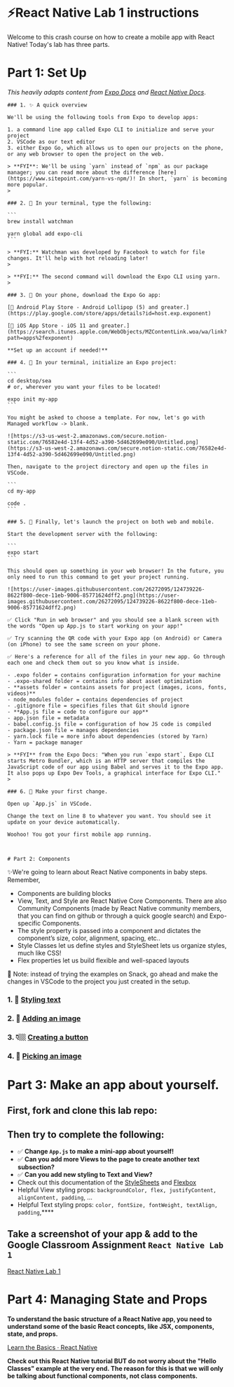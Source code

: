 # ⚡️React Native Lab 1 instructions

Welcome to this crash course on how to create a mobile app with React Native! Today's lab has three parts.

# Part 1: Set Up

*This heavily adapts content from [Expo Docs](https://docs.expo.io/get-started/installation/) and [React Native Docs](https://reactnative.dev/docs/environment-setup)*.
    
    ### 1. ✨ A quick overview
    
    We'll be using the following tools from Expo to develop apps:
    
    1. a command line app called Expo CLI to initialize and serve your project
    2. VSCode as our text editor
    3. either Expo Go, which allows us to open our projects on the phone, or any web browser to open the project on the web.
    
    > **FYI**: We'll be using `yarn` instead of `npm` as our package manager; you can read more about the difference [here](https://www.sitepoint.com/yarn-vs-npm/)! In short, `yarn` is becoming more popular.
    > 
    
    ### 2. 👾 In your terminal, type the following:
    
    ```
    brew install watchman
    
    yarn global add expo-cli
    ```
    
    > **FYI:** Watchman was developed by Facebook to watch for file changes. It'll help with hot reloading later!
    > 
    
    > **FYI:** The second command will download the Expo CLI using yarn.
    > 
    
    ### 3. 📲 On your phone, download the Expo Go app:
    
    [🤖 Android Play Store - Android Lollipop (5) and greater.](https://play.google.com/store/apps/details?id=host.exp.exponent)
    
    [🍎 iOS App Store - iOS 11 and greater.](https://search.itunes.apple.com/WebObjects/MZContentLink.woa/wa/link?path=apps%2fexponent)
    
    **Set up an account if needed!**
    
    ### 4. 👾 In your terminal, initialize an Expo project:
    
    ```
    cd desktop/sea
    # or, wherever you want your files to be located!
    
    expo init my-app
    ```
    
    You might be asked to choose a template. For now, let's go with Managed workflow -> blank.
    
    ![https://s3-us-west-2.amazonaws.com/secure.notion-static.com/76582e4d-13f4-4d52-a390-5d462699e090/Untitled.png](https://s3-us-west-2.amazonaws.com/secure.notion-static.com/76582e4d-13f4-4d52-a390-5d462699e090/Untitled.png)
    
    Then, navigate to the project directory and open up the files in VSCode.
    
    ```
    cd my-app
    
    code .
    ```
    
    ### 5. 👾 Finally, let's launch the project on both web and mobile.
    
    Start the development server with the following:
    
    ```
    expo start
    ```
    
    This should open up something in your web browser! In the future, you only need to run this command to get your project running.
    
    ![https://user-images.githubusercontent.com/26272095/124739226-8622f800-dece-11eb-9006-85771624dff2.png](https://user-images.githubusercontent.com/26272095/124739226-8622f800-dece-11eb-9006-85771624dff2.png)
    
    ✅ Click "Run in web browser" and you should see a blank screen with the words "Open up App.js to start working on your app!"
    
    ✅ Try scanning the QR code with your Expo app (on Android) or Camera (on iPhone) to see the same screen on your phone.
    
    ✅ Here's a reference for all of the files in your new app. Go through each one and check them out so you know what is inside. 
    
    - .expo folder = contains configuration information for your machine
    - .expo-shared folder = contains info about asset optimization
    - **assets folder = contains assets for project (images, icons, fonts, videos)**
    - node_modules folder = contains dependencies of project
    - .gitignore file = specifies files that Git should ignore
    - **App.js file = code to configure our app**
    - app.json file = metadata
    - babel.config.js file = configuration of how JS code is compiled
    - package.json file = manages dependencies
    - yarn.lock file = more info about dependencies (stored by Yarn)
    - Yarn = package manager
    
    > **FYI** from the Expo Docs: "When you run `expo start`, Expo CLI starts Metro Bundler, which is an HTTP server that compiles the JavaScript code of our app using Babel and serves it to the Expo app. It also pops up Expo Dev Tools, a graphical interface for Expo CLI."
    > 
    
    ### 6. 👾 Make your first change.
    
    Open up `App.js` in VSCode.
    
    Change the text on line 8 to whatever you want. You should see it update on your device automatically.
    
    Woohoo! You got your first mobile app running.
    
    
    
    # Part 2: Components

✨We're going to learn about React Native components in baby steps. Remember, 

- Components are building blocks
- View, Text, and Style are React Native Core Components. There are also Community Components (made by React Native community members, that you can find on github or through a quick google search) and Expo-specific Components.
- The style property is passed into a component and dictates the component’s size, color, alignment, spacing, etc..
- Style Classes let us define styles and StyleSheet lets us organize styles, much like CSS!
- Flex properties let us build flexible and well-spaced layouts

🚧  Note: instead of trying the examples on Snack, go ahead and make the changes in VSCode to the project you just created in the setup.

### 1. 🌈 [Styling text](https://docs.expo.io/tutorial/text/)

### 2. 👾 [Adding an image](https://docs.expo.io/tutorial/image/)

### 3. 👇🏼 [Creating a button](https://docs.expo.io/tutorial/button/)

### 4.  🌠 [Picking an image](https://docs.expo.io/tutorial/image-picker/)

# Part 3: Make an app about yourself.

## First, fork and clone this lab repo:

[](https://github.com/Snap-Engineering-Academy-2021/rn-lab1)

## Then try to complete the following:

- ✅ **Change `App.js` to make a mini-app about yourself!**
- ✅ **Can you add more Views to the page to create another text subsection?**
- ✅ **Can you add new styling to Text and View?**
- Check out this documentation of the [StyleSheets](https://reactnative.dev/docs/style) and [Flexbox](https://reactnative.dev/docs/flexbox)
- Helpful View styling props: `backgroundColor, flex, justifyContent, alignContent, padding`, …
- Helpful Text styling props: `color, fontSize, fontWeight, textAlign, padding`,****

## Take a screenshot of your app & add to the Google Classroom Assignment `React Native Lab 1`

[React Native Lab 1](https://classroom.google.com/c/NTAwNzM2MDgwMzgy/a/NDk2ODYxNDA4NzA5/details)

# Part 4: Managing State and Props

**To understand the basic structure of a React Native app, you need to understand some of the basic React concepts, like JSX, components, state, and props.**

[Learn the Basics · React Native](https://reactnative.dev/docs/tutorial)

**Check out this React Native tutorial BUT do not worry about the "Hello Classes" example at the very end. The reason for this is that we will only be talking about functional components, not class components.**
